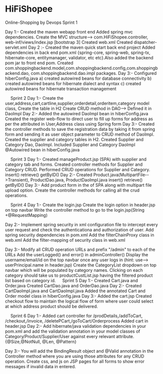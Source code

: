 # HiFiShopee
Online-Shopping by Devops
Sprint 1

Day 1:-
Created the maven webapp front end
Added spring mvc dependencies.
Create the MVC structure--> com.HiFiShopee.controller, web-inf/views/index.jsp          [bootstrap 3]
Created web.xml
Created dispatcher-servlet.xml
Day 2 :-
Created the maven quick start back end project
Added dependencies in back end pom.xml
{spring-core, spring-web, spring-tx, hibernate-core, entitymanager, validator,
   etc etc}.Also added the backend pom jar to front end pom.
Created com.shoppingbackend.model,com.shoppingbackend.config,com.shoppingbackend.dao, com.shoppingbackend.dao.impl packages. 
Day 3:-
Configured hiberConfig.java
    a) created autowired beans for database connectivity
    b) created autowired beans for hibernate dialect and syntax
    c) created autowired beans for hibernate transaction management
    
 
Sprint 2
Day 1:-
Create the user,address,cart,cartline,supplier,orderdetail,orderitem,category model class, 
Create the table in H2
Create CRUD method in DAO--> Defined it in DaoImpl
Day 2:-
Added the autowired DaoImpl bean in hiberConfig.java
Created the register web-flow to direct user to fill up forms for address as per the attributed in User,Address class using Spring form
Day 3:-
Created the  controller methods to save the registration data by   taking it from spring form and sending it as user object parameter to  CRUD method of DaoImpl.
Created the supplier and category tables in H2.
Created Supplier and Category Dao, DaoImpl.
Included Supplier and Category  DaoImpl @Autowired bean in           hiberConfig.java

 
Sprint 3
Day 1:-
Created manageProduct.jsp (SPA) with supplier and category tab and forms.
Created controller methods for Supplier and Category CRUD.
Performed CRUD operations for Supplier and Category.
	insert()
	retrieve<ArrayList>()
	getByID()
Day 2:-	
Created Product.java(MultipartFile-->Transient), ProductDao.java, ProductDaoImpl.java
	insert()
	retrieve<ArrayList>()
	getByID()
Day 3:-
Add product form in the of SPA along with multipart file upload option.
 Create the controller methods for calling all the crud operations.

 
Sprint 4
Day 1:-
Create the login.jsp
Create the login option in header.jsp on top navbar
Write the controller method to go to the login.jsp(String	+@RequestMapping)

Day 2:-
Implement spring security in xml configuration file to intercept every user request and check the authenticationa and authorization of user.
Add spring security dependencies in pom.xml
Add the filterChainProxy class in web.xml
Add the filter-mapping of security class in web.xml

Day 3:-
Modify all CRUD operation URLs and prefix "/admin" to each of the URLs
Add the userLogged() and error() in adminController()
Display the username/email/id on the top navbar once any user logs in
	(hint: use--> userPrincipal.name in header.jsp)
Create the CategoryList dropdown on top navbar which will be populated by category names. Clicking on each category should take us to productCustList.jsp having the filtered product list based on category id.
 
Sprint 5
Day 1:-
Created Cart.java and Order.java
Created CartDao.java and OrderDao.java
Day 2:-
Created CartDaoImpl.java and CartDaoImpl.java
Added the annotated Cart and Order model class in hiberConfig.java
Day 3:-
Added the cart.jsp
Created checkout flow to maintain the logical flow of form where user could select at which address product should be delivered.

 
Sprint 6
Day 1:-
Added cart controller for /prodDetails,/addToCart, /checkout,/invoice, /deletePCart,/goToCart/Orderprocess
Added cart in header.jsp
Day 2:-
Add hibernate/java validation dependencies in your pom.xml and add the validation annotation in your model classes of Category/Product/Supplier/User against every relevant attribute. {@Size,@NotNull, @Len, @Pattern}

Day 3:-
You will add the BindingResult object and @Valid annotation in the Controller method where you are using those attributes for any CRUD operation.
Create css, and js on JSP pages for all forms to show error messages if invalid data in entered.
